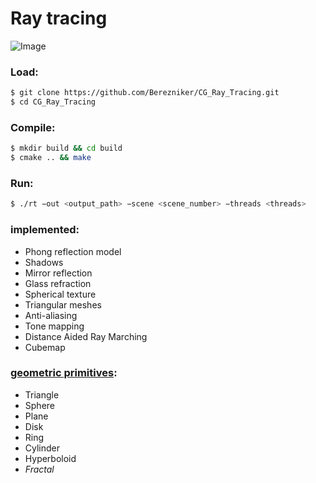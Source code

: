 # Ray tracing
![Image](https://github.com/Berezniker/CG_Ray_Tracing/blob/master/raw/out/out_1_scene.jpg)

### Load:
```sh
$ git clone https://github.com/Berezniker/CG_Ray_Tracing.git
$ cd CG_Ray_Tracing
```
### Compile:
```sh
$ mkdir build && cd build
$ cmake .. && make
```
### Run:
```sh
$ ./rt −out <output_path> −scene <scene_number> −threads <threads>
```

### implemented:
- Phong reflection model
- Shadows
- Mirror reflection
- Glass refraction
- Spherical texture
- Triangular meshes
- Anti-aliasing
- Tone mapping
- Distance Aided Ray Marching
- Cubemap

### [geometric primitives](https://github.com/Berezniker/CG_Ray_Tracing/blob/master/objects.h):
- Triangle
- Sphere
- Plane
- Disk
- Ring
- Cylinder
- Hyperboloid
- *Fractal*

